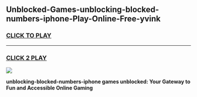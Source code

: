 
## Unblocked-Games-unblocking-blocked-numbers-iphone-Play-Online-Free-yvink
<h3>
<a href="https://premium76.site?title=unblocking-blocked-numbers-iphone&ref=26A">CLICK TO PLAY</a></h3>
<hr>

<h3>
<a href="https://premium76.site?title=unblocking-blocked-numbers-iphone&ref=26A">CLICK 2 PLAY</a>
  
</h3>

<a href="https://premium76.site?title=unblocking-blocked-numbers-iphone&ref=26A"><img src="https://clearcache.store/games.png"></a>


**unblocking-blocked-numbers-iphone games unblocked: Your Gateway to Fun and Accessible Online Gaming**
